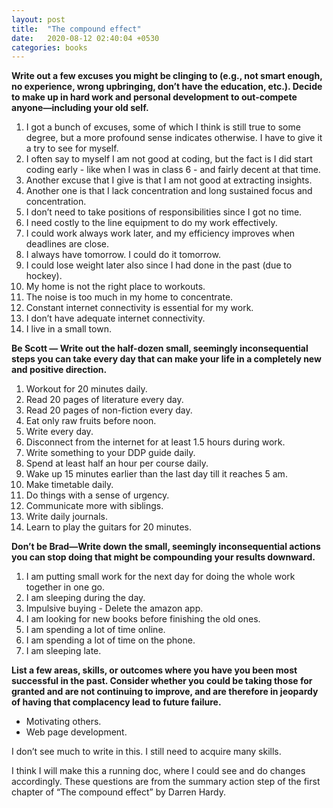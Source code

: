 ```yaml
---
layout: post
title:  "The compound effect"
date:   2020-08-12 02:40:04 +0530
categories: books
---
```

 
<strong>
Write out a few excuses you might be clinging to (e.g.,
not smart enough, no experience, wrong upbringing, don’t have the education, etc.). Decide to make up in hard work and personal development to out-compete anyone—including your old self.
</strong>



<ol>

<li> I got a bunch of excuses, some of which I think is still true to some degree, but a more profound sense indicates otherwise. I have to give it a try to see for myself.
<li> I often say to myself I am not good at coding, but the fact is I did start coding early - like when I was in class 6 - and fairly decent at that time.
<li> Another excuse that I give is that I am not good at extracting insights. 
<li> Another one is that I lack concentration and long sustained focus and concentration.
<li> I don’t need to take positions of responsibilities since I got no time.
<li> I need costly to the line equipment to do my work effectively.
<li> I could work always work later, and my efficiency improves when deadlines are close.
<li> I always have tomorrow. I could do it tomorrow.
<li> I could lose weight later also since I had done in the past (due to hockey).
<li> My home is not the right place to workouts.
<li> The noise is too much in my home to concentrate.
<li> Constant internet connectivity is essential for my work.
<li> I don’t have adequate internet connectivity.
<li> I live in a small town.

</ol>



<strong>
Be Scott — Write out the half-dozen small, seemingly inconsequential steps you can take every day that can make your life in a completely new and positive direction.
</strong>



<ol>
<li> Workout for 20 minutes daily.
<li> Read 20 pages of literature every day.
<li> Read 20 pages of non-fiction every day.
<li> Eat only raw fruits before noon.
<li> Write every day.
<li> Disconnect from the internet for at least 1.5 hours during work.
<li> Write something to your DDP guide daily.
<li> Spend at least half an hour per course daily.
<li> Wake up 15 minutes earlier than the last day till it reaches 5 am.
<li> Make timetable daily.
<li> Do things with a sense of urgency.
<li> Communicate more with siblings.
<li> Write daily journals.
<li> Learn to play the guitars for 20 minutes.
</ol>



<strong>
Don’t be Brad—Write down the small, seemingly inconsequential actions you can stop doing that might be compounding your results downward.
</strong>



<ol>
<li> I am putting small work for the next day for doing the whole work together in one go.
<li> I am sleeping during the day.
<li> Impulsive buying - Delete the amazon app.
<li> I am looking for new books before finishing the old ones.
<li> I am spending a lot of time online.
<li> I am spending a lot of time on the phone.
<li> I am sleeping late.
</ol>




<strong>
List a few areas, skills, or outcomes where you have you been most successful in the past. Consider whether you could be taking those for granted and are not continuing to improve, and are therefore in jeopardy of having that complacency lead to future failure.
</strong>

<ul>
<li> Motivating others.
<li> Web page development.
</ul>


I don’t see much to write in this. I still need to acquire many skills.


I think I will make this a running doc, where I could see and do changes accordingly. These questions are from the summary action step of the first chapter of “The compound effect” by Darren Hardy.